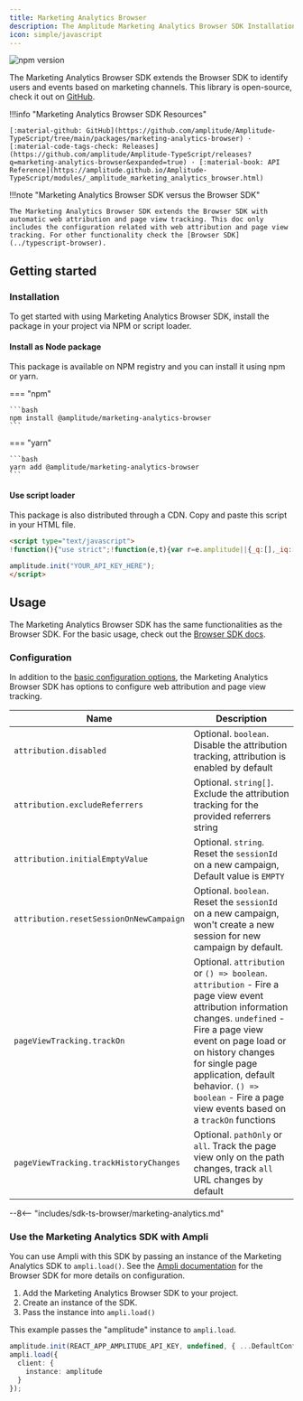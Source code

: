 ```yaml
---
title: Marketing Analytics Browser
description: The Amplitude Marketing Analytics Browser SDK Installation & Quick Start guide.
icon: simple/javascript
---
```



![npm version](https://badge.fury.io/js/@amplitude%2Fmarketing-analytics-browser.svg)

The Marketing Analytics Browser SDK extends the Browser SDK to identify users and events based on marketing channels. This library is open-source, check it out on [GitHub](https://github.com/amplitude/Amplitude-TypeScript/tree/main/packages/marketing-analytics-browser).

!!!info "Marketing Analytics Browser SDK Resources"

    [:material-github: GitHub](https://github.com/amplitude/Amplitude-TypeScript/tree/main/packages/marketing-analytics-browser) · [:material-code-tags-check: Releases](https://github.com/amplitude/Amplitude-TypeScript/releases?q=marketing-analytics-browser&expanded=true) · [:material-book: API Reference](https://amplitude.github.io/Amplitude-TypeScript/modules/_amplitude_marketing_analytics_browser.html)

!!!note "Marketing Analytics Browser SDK versus the Browser SDK"

    The Marketing Analytics Browser SDK extends the Browser SDK with automatic web attribution and page view tracking. This doc only includes the configuration related with web attribution and page view tracking. For other functionality check the [Browser SDK](../typescript-browser).

## Getting started

### Installation

To get started with using Marketing Analytics Browser SDK, install the package in your project via NPM or script loader.

#### Install as Node package

This package is available on NPM registry and you can install it using npm or yarn.

=== "npm"

    ```bash
    npm install @amplitude/marketing-analytics-browser
    ```

=== "yarn"

    ```bash
    yarn add @amplitude/marketing-analytics-browser
    ```

#### Use script loader

This package is also distributed through a CDN. Copy and paste this script in your HTML file.

```html
<script type="text/javascript">
!function(){"use strict";!function(e,t){var r=e.amplitude||{_q:[],_iq:[]};if(r.invoked)e.console&&console.error&&console.error("Amplitude snippet has been loaded.");else{var n=function(e,t){e.prototype[t]=function(){return this._q.push({name:t,args:Array.prototype.slice.call(arguments,0)}),this}},s=function(e,t,r){return function(n){e._q.push({name:t,args:Array.prototype.slice.call(r,0),resolve:n})}},o=function(e,t,r){e[t]=function(){if(r)return{promise:new Promise(s(e,t,Array.prototype.slice.call(arguments)))}}},i=function(e){for(var t=0;t<m.length;t++)o(e,m[t],!1);for(var r=0;r<y.length;r++)o(e,y[r],!0)};r.invoked=!0;var a=t.createElement("script");a.type="text/javascript",a.integrity="sha384-PPfHw98myKtJkA9OdPBMQ6n8yvUaYk0EyUQccFSIQGmB05K6aAMZwvv8z50a5hT2",a.crossOrigin="anonymous",a.async=!0,a.src="https://cdn.amplitude.com/libs/marketing-analytics-browser-0.3.2-min.js.gz",a.onload=function(){e.amplitude.runQueuedFunctions||console.log("[Amplitude] Error: could not load SDK")};var c=t.getElementsByTagName("script")[0];c.parentNode.insertBefore(a,c);for(var u=function(){return this._q=[],this},p=["add","append","clearAll","prepend","set","setOnce","unset","preInsert","postInsert","remove","getUserProperties"],l=0;l<p.length;l++)n(u,p[l]);r.Identify=u;for(var d=function(){return this._q=[],this},v=["getEventProperties","setProductId","setQuantity","setPrice","setRevenue","setRevenueType","setEventProperties"],f=0;f<v.length;f++)n(d,v[f]);r.Revenue=d;var m=["getDeviceId","setDeviceId","getSessionId","setSessionId","getUserId","setUserId","setOptOut","setTransport","reset"],y=["init","add","remove","track","logEvent","identify","groupIdentify","setGroup","revenue","flush"];i(r),r.createInstance=function(){var e=r._iq.push({_q:[]})-1;return i(r._iq[e]),r._iq[e]},e.amplitude=r}}(window,document)}();

amplitude.init("YOUR_API_KEY_HERE");
</script>
```

## Usage

The Marketing Analytics Browser SDK has the same functionalities as the Browser SDK. For the basic usage, check out the [Browser SDK docs](../typescript-browser/).

### Configuration

In addition to the [basic configuration options](../typescript-browser/#configuration), the Marketing Analytics Browser SDK has options to configure web attribution and page view tracking.

|<div class="big-column">Name</div>| Description|
|---|----|
|`attribution.disabled`| Optional. `boolean`. Disable the attribution tracking, attribution is enabled by default |
|`attribution.excludeReferrers`|  Optional. `string[]`. Exclude the attribution tracking for the provided referrers string |
|`attribution.initialEmptyValue`| Optional. `string`. Reset the `sessionId` on a new campaign, Default value is `EMPTY` |
|`attribution.resetSessionOnNewCampaign`| Optional. `boolean`. Reset the `sessionId` on a new campaign, won't create a new session for new campaign by default. |
|`pageViewTracking.trackOn`| Optional. `attribution` or `() => boolean`. `attribution` - Fire a page view event attribution information changes. `undefined` - Fire a page view event on page load or on history changes for single page application, default behavior. `() => boolean` - Fire a page view events based on a `trackOn` functions|
|`pageViewTracking.trackHistoryChanges`  | Optional. `pathOnly` or `all`. Track the page view only on the path changes, track `all` URL changes by default|

--8<-- "includes/sdk-ts-browser/marketing-analytics.md"

### Use the Marketing Analytics SDK with Ampli

You can use Ampli with this SDK by passing an instance of the Marketing Analytics SDK to `ampli.load()`. See the [Ampli documentation](../typescript-browser/ampli.md#load) for the Browser SDK for more details on configuration. 

1. Add the Marketing Analytics Browser SDK to your project.
2. Create an instance of the SDK.
3. Pass the instance into `ampli.load()`

This example passes the "amplitude" instance to `ampli.load`.

```ts
amplitude.init(REACT_APP_AMPLITUDE_API_KEY, undefined, { ...DefaultConfiguration, logLevel: 3 });
ampli.load({ 
  client: { 
    instance: amplitude 
  } 
});
```
